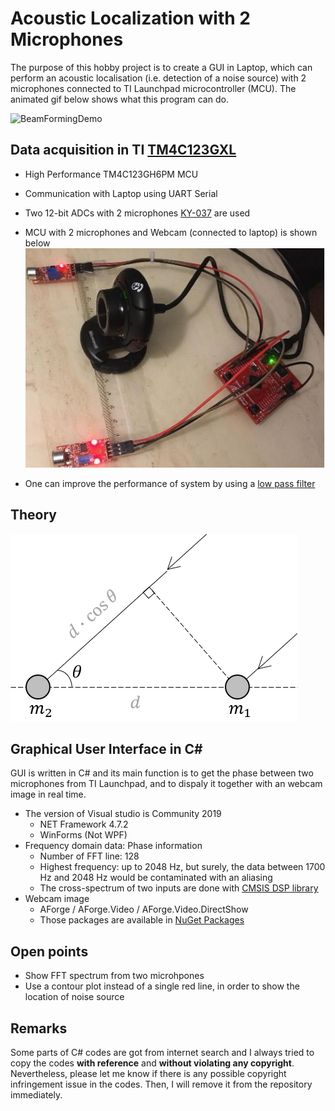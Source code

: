 # Acoustic Localization with 2 Microphones
The purpose of this hobby project is to create a GUI in Laptop, which can perform an acoustic localisation (i.e. detection of a noise source) with 2 microphones connected to TI Launchpad microcontroller (MCU). The animated gif below shows what this program can do.

![BeamFormingDemo](Demo/Beamforming_500Hz.gif)

## Data acquisition in TI [TM4C123GXL](https://www.ti.com/tool/EK-TM4C123GXL)
- High Performance TM4C123GH6PM MCU
- Communication with Laptop using UART Serial
- Two 12-bit ADCs with 2 microphones [KY-037](http://sensorkit.en.joy-it.net/index.php?title=KY-037_Microphone_sensor_module_(high_sensitivity)) are used

- MCU with 2 microphones and Webcam (connected to laptop) is shown below
![System](Demo/Picture_BeamForming.jpg)
- One can improve the performance of system by using a [low pass filter](https://github.com/Hoi-Jeon/Live-FFT/blob/master/Analog%20Low%20Pass%20Filter/LPF_Circuit.png)


## Theory


![BeamFormingThoery](Demo/Theory_BeamForming.png)


## Graphical User Interface in C#
GUI is written in C# and its main function is to get the phase between two microphones from TI Launchpad, and to dispaly it together with an webcam image in real time.
- The version of Visual studio is Community 2019
  - NET Framework 4.7.2
  - WinForms (Not WPF)
- Frequency domain data: Phase information
  - Number of FFT line: 128
  - Highest frequency: up to 2048 Hz, but surely, the data between 1700 Hz and 2048 Hz would be contaminated with an aliasing
  - The cross-spectrum of two inputs are done with [CMSIS DSP library](https://www.ti.com/lit/an/spma041g/spma041g.pdf?ts=1591993440214&ref_url=https%253A%252F%252Fwww.google.de%252F)
- Webcam image
  - AForge / AForge.Video / AForge.Video.DirectShow
  - Those packages are available in [NuGet Packages](https://www.nuget.org/packages/AForge/)

## Open points
- Show FFT spectrum from two microhpones
- Use a contour plot instead of a single red line, in order to show the location of noise source

## Remarks
Some parts of C# codes are got from internet search and I always tried to copy the codes **with reference** and **without violating any copyright**. Nevertheless, please let me know if there is any possible copyright infringement issue in the codes. Then, I will remove it from the repository immediately.
